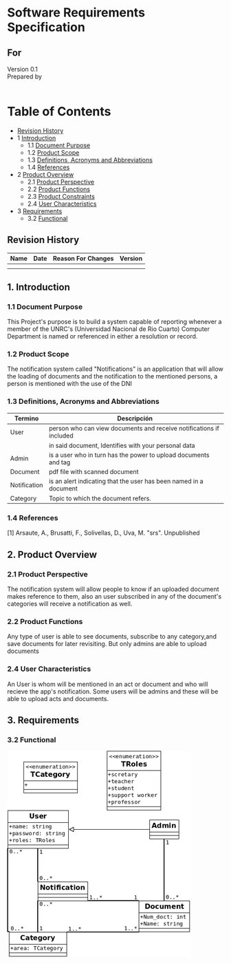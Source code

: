 # Software Requirements Specification
## For <project name>

Version 0.1  
Prepared by <author>  
<organization>  
<date created>  

Table of Contents
=================
* [Revision History](#revision-history)
* 1 [Introduction](#1-introduction)
  * 1.1 [Document Purpose](#11-document-purpose)
  * 1.2 [Product Scope](#12-product-scope)
  * 1.3 [Definitions, Acronyms and Abbreviations](#13-definitions-acronyms-and-abbreviations)
  * 1.4 [References](#14-references)
* 2 [Product Overview](#2-product-overview)
  * 2.1 [Product Perspective](#21-product-perspective)
  * 2.2 [Product Functions](#22-product-functions)
  * 2.3 [Product Constraints](#23-product-constraints)
  * 2.4 [User Characteristics](#24-user-characteristics)
* 3 [Requirements](#3-requirements)
  * 3.2 [Functional](#32-functional)

## Revision History
| Name  | Date     | Reason For Changes  | Version   |
| ----  | -------- | ------------------- | --------- |
|       |          |                     |           |
|       |          |                     |           |

## 1. Introduction

### 1.1 Document Purpose
 This Project's purpose is to build a system capable of reporting whenever a member of the UNRC's (Universidad Nacional de Rio Cuarto) Computer Department is named or referenced in either a resolution or record.


### 1.2 Product Scope
The notification system called "Notifications" is an application that will allow the loading of documents and the notification to the mentioned persons, a person is mentioned with the use of the DNI

### 1.3 Definitions, Acronyms and Abbreviations
| Termino     | Descripción                                                        |
| ------------|--------------------------------------------------------------------|
|User         |person who can view documents and receive notifications if included |
|             |in said document, Identifies with your personal data                |
|Admin        |is a user who in turn has the power to upload documents and tag     |
|Document     |pdf file with scanned document                                      |
|Notification |is an alert indicating that the user has been named in a document   |
|Category     |Topic to which the document refers.                                 |


### 1.4 References
[1] Arsaute, A., Brusatti, F., Solivellas, D., Uva, M. "srs". Unpublished


## 2. Product Overview

### 2.1 Product Perspective
The notification system will allow people to know if an uploaded document makes reference to them, also an user subscribed in any of the document's categories will receive a notification as well.

### 2.2 Product Functions
Any type of user is able to see documents, subscribe to any category,and save documents for later revisiting. But only admins are able to upload documents


### 2.4 User Characteristics
An User is whom will be mentioned in an act or document and who will recieve the app's notification. Some users will be admins and these will be able to upload acts and documents.

## 3. Requirements

### 3.2 Functional
![Diagrama](/Diagrama_clases.png)

<!-- TODO: give more guidance, similar to section 3 -->
<!-- ieee 15288:2015 -->


